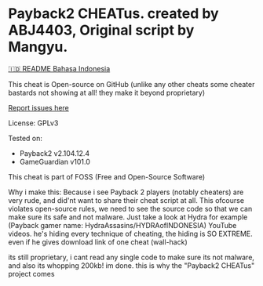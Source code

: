 # Payback2 CHEATus. created by ABJ4403, Original script by Mangyu.
[🇮🇩️ README Bahasa Indonesia](https://github.com/ABJ4403/Payback2_CHEATus/README_id.md)

This cheat is Open-source on GitHub (unlike any other cheats some cheater bastards not showing at all! they make it beyond proprietary)

[Report issues here](https://github.com/ABJ4403/Payback2_CHEATus)

License: GPLv3

Tested on:
- Payback2 v2.104.12.4
- GameGuardian v101.0


This cheat is part of FOSS (Free and Open-Source Software)


Why i make this:
Because i see Payback 2 players (notably cheaters) are very rude, and did'nt want to share their cheat script at all. This ofcourse violates open-source rules, we need to see the source code so that we can make sure its safe and not malware. Just take a look at Hydra for example (Payback gamer name: HydraAssasins/HYDRAofINDONESIA) YouTube videos. he's hiding every technique of cheating, the hiding is SO EXTREME. even if he gives download link of one cheat (wall-hack)

its still proprietary, i cant read any single code to make sure its not malware, and also its whopping 200kb! im done. this is why the "Payback2 CHEATus" project comes
